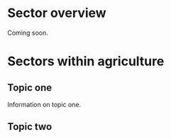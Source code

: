 <!-- TITLE: Agriculture -->
# Sector overview
Coming soon.


# Sectors within agriculture
## Topic one

Information on topic one.

## Topic two